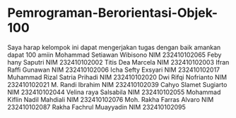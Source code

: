 # Pemrograman-Berorientasi-Objek-100
Saya harap kelompok ini dapat mengerjakan tugas dengan baik amankan dapat 100 amiin
Mohammad Setiawan Wibisono		NIM 232410102065
Feby hany Saputri				NIM 232410102002
Titis Dea Marcela				NIM 232410102003
Ifran Raffi Gunawan				NIM 232410102006
Icha Sefty Exsyari				NIM 232410102017
Muhammad Rizal Satria Prihadi		NIM 232410102020
Dwi Rifqi Nofrianto				NIM 232410102021
M. Randi Ibrahim				NIM 232410102039
Cahyo Slamet Sugiarto				NIM 232410102044
Velina raya Salsabila				NIM 232410102055
Mohammad Kiflin Nadil Mahdiali		NIM 232410102076
Moh. Rakha Farras Alvaro			NIM 232410102087
Rakha Fachrul Muayyadin			NIM 232410102095


